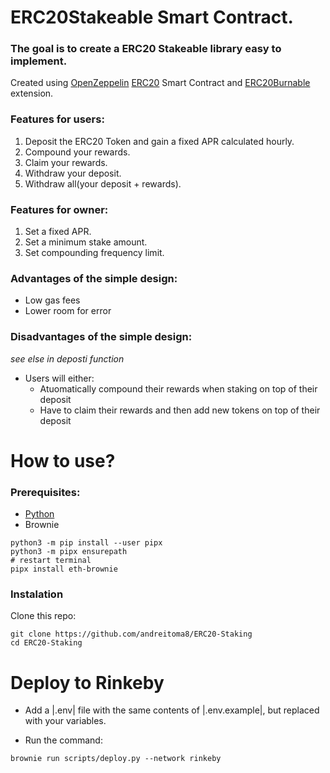 # ERC20Stakeable Smart Contract. 
### The goal is to create a ERC20 Stakeable library easy to implement.

Created using [OpenZeppelin](https://openzeppelin.com/) [ERC20](https://github.com/OpenZeppelin/openzeppelin-contracts/blob/master/contracts/token/ERC20/ERC20.sol) Smart Contract and [ERC20Burnable](https://github.com/OpenZeppelin/openzeppelin-contracts/blob/master/contracts/token/ERC20/extensions/ERC20Burnable.sol) extension.

### Features for users:

1. Deposit the ERC20 Token and gain a fixed APR calculated hourly.
1. Compound your rewards.
1. Claim your rewards.
1. Withdraw your deposit.
1. Withdraw all(your deposit + rewards).

### Features for owner:

1. Set a fixed APR.
1. Set a minimum stake amount.
1. Set compounding frequency limit.

### Advantages of the simple design:

- Low gas fees
- Lower room for error

### Disadvantages of the simple design:
*see else in deposti function*

- Users will either:
    - Atuomatically compound their rewards when staking on top of their deposit
    - Have to claim their rewards and then add new tokens on top of their deposit

# How to use?

### Prerequisites:

- [Python](https://www.python.org/downloads/)
- Brownie
```
python3 -m pip install --user pipx
python3 -m pipx ensurepath
# restart terminal
pipx install eth-brownie
```

### Instalation 

Clone this repo:

```
git clone https://github.com/andreitoma8/ERC20-Staking
cd ERC20-Staking
```

# Deploy to Rinkeby

- Add a |.env| file with the same contents of |.env.example|, but replaced with your variables.

- Run the command:
```
brownie run scripts/deploy.py --network rinkeby
```